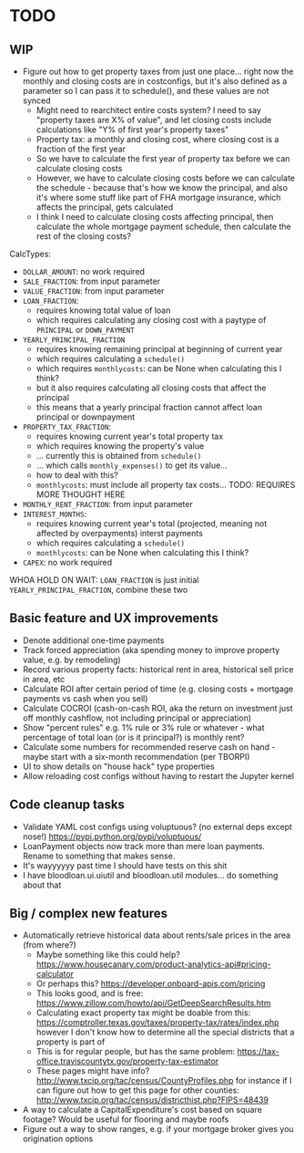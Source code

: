 # TODO

## WIP

- Figure out how to get property taxes from just one place... right now the monthly and closing costs are in costconfigs, but it's also defined as a parameter so I can pass it to schedule(), and these values are not synced
    - Might need to rearchitect entire costs system? I need to say "property taxes are X% of value", and let closing costs include calculations like "Y% of first year's property taxes"
    - Property tax: a monthly and closing cost, where closing cost is a fraction of the first year
    - So we have to calculate the first year of property tax before we can calculate closing costs
    - However, we have to calculate closing costs before we can calculate the schedule - because that's how we know the principal, and also it's where some stuff like part of FHA mortgage insurance, which affects the principal, gets calculated
    - I think I need to calculate closing costs affecting principal, then calculate the whole mortgage payment schedule, then calculate the rest of the closing costs?

CalcTypes:

- `DOLLAR_AMOUNT`: no work required
- `SALE_FRACTION`: from input parameter
- `VALUE_FRACTION`: from input parameter
- `LOAN_FRACTION`:
    - requires knowing total value of loan
    - which requires calculating any closing cost with a paytype of `PRINCIPAL` or `DOWN_PAYMENT`
- `YEARLY_PRINCIPAL_FRACTION`
    - requires knowing remaining principal at beginning of current year
    - which requires calculating a `schedule()`
    - which requires `monthlycosts`: can be None when calculating this I think?
    - but it also requires calculating all closing costs that affect the principal
    - this means that a yearly principal fraction cannot affect loan principal or downpayment
- `PROPERTY_TAX_FRACTION`:
    - requires knowing current year's total property tax
    - which requires knowing the property's value
    - ... currently this is obtained from `schedule()`
    - ... which calls `monthly_expenses()` to get its value...
    - how to deal with this?
    - `monthlycosts`: must include all property tax costs... TODO: REQUIRES MORE THOUGHT HERE
- `MONTHLY_RENT_FRACTION`: from input parameter
- `INTEREST_MONTHS`:
    - requires knowing current year's total (projected, meaning not affected by overpayments) interst payments
    - which requires calculating a `schedule()`
    - `monthlycosts`: can be None when calculating this I think?
- `CAPEX`: no work required

WHOA HOLD ON WAIT: `LOAN_FRACTION` is just initial `YEARLY_PRINCIPAL_FRACTION`, combine these two


## Basic feature and UX improvements

- Denote additional one-time payments
- Track forced appreciation (aka spending money to improve property value, e.g. by remodeling)
- Record various property facts: historical rent in area, historical sell price in area, etc
- Calculate ROI after certain period of time (e.g. closing costs + mortgage payments vs cash when you sell)
- Calculate COCROI (cash-on-cash ROI, aka the return on investment just off monthly cashflow, not including principal or appreciation)
- Show "percent rules" e.g. 1% rule or 3% rule or whatever - what percentage of total loan (or is it principal?) is monthly rent?
- Calculate some numbers for recommended reserve cash on hand - maybe start with a six-month recommendation (per TBORPI)
- UI to show details on "house hack" type properties
- Allow reloading cost configs without having to restart the Jupyter kernel

## Code cleanup tasks

- Validate YAML cost configs using voluptuous? (no external deps except nose!) <https://pypi.python.org/pypi/voluptuous/>
- LoanPayment objects now track more than mere loan payments. Rename to something that makes sense.
- It's wayyyyyy past time I should have tests on this shit
- I have bloodloan.ui.uiutil and bloodloan.util modules... do something about that

## Big / complex new features

- Automatically retrieve historical data about rents/sale prices in the area (from where?)
    - Maybe something like this could help? https://www.housecanary.com/product-analytics-api#pricing-calculator
    - Or perhaps this? https://developer.onboard-apis.com/pricing
    - This looks good, and is free: https://www.zillow.com/howto/api/GetDeepSearchResults.htm
    - Calculating exact property tax might be doable from this: https://comptroller.texas.gov/taxes/property-tax/rates/index.php
    however I don't know how to determine all the special districts that a property is part of
    - This is for regular people, but has the same problem: https://tax-office.traviscountytx.gov/property-tax-estimator
    - These pages might have info? http://www.txcip.org/tac/census/CountyProfiles.php
    for instance if I can figure out how to get this page for other counties: http://www.txcip.org/tac/census/districthist.php?FIPS=48439
- A way to calculate a CapitalExpenditure's cost based on square footage? Would be useful for flooring and maybe roofs
- Figure out a way to show ranges, e.g. if your mortgage broker gives you origination options
